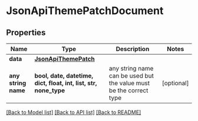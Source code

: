 # JsonApiThemePatchDocument


## Properties
Name | Type | Description | Notes
------------ | ------------- | ------------- | -------------
**data** | [**JsonApiThemePatch**](JsonApiThemePatch.md) |  | 
**any string name** | **bool, date, datetime, dict, float, int, list, str, none_type** | any string name can be used but the value must be the correct type | [optional]

[[Back to Model list]](../README.md#documentation-for-models) [[Back to API list]](../README.md#documentation-for-api-endpoints) [[Back to README]](../README.md)


